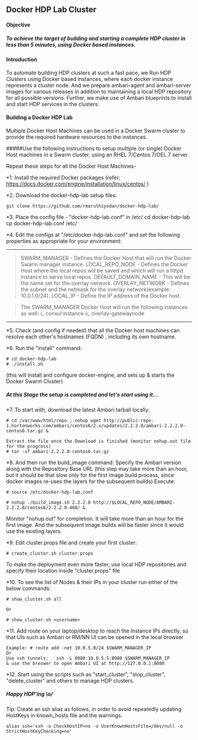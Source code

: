 ## Docker HDP Lab Cluster

#### Objective

##### To achieve the target of building and starting a complete HDP cluster in less than 5 minutes, using Docker based instances.


#### Introduction

To automate building HDP clusters at such a fast pace, we Run HDP Clusters using Docker based instances, where each docker instance represents a cluster node.
And we prepare ambari-agent and ambari-server images for various releases in addition to maintaining a local HDP repository for all possible versions.
Further, we make use of Ambari blueprints to install and start HDP services in the clusters.


#### Building a Docker HDP Lab

Multiple Docker Host Machines can be used in a Docker Swarm cluster to provide the required hardware resources to the instances.

#####Use the following instructions to setup multiple (or single) Docker Host machines in a Swarm cluster, using an RHEL 7/Centos 7/OEL 7 server


Repeat these steps for all the Docker Host Machines-

*1. Install the required Docker packages
(refer: https://docs.docker.com/engine/installation/linux/centos/ )

*2. Download the docker-hdp-lab setup files:

	git clone https://github.com/rmaruthiyodan/docker-hdp-lab/

*3. Place the config file - "docker-hdp-lab.conf" in /etc/
	cd docker-hdp-lab
	cp docker-hdp-lab.conf /etc/

*4. Edit the configs at "/etc/docker-hdp-lab.conf" and set the following properties as appropriate for your environment:

---

> SWARM_MANAGER  -  Defines the Docker Host that will run the Docker Swarm manager instance.
> LOCAL_REPO_NODE  -  Defines the Docker Host where the local repos will be saved and which will run a httpd instance to serve local repos.
> DEFAULT_DOMAIN_NAME  -  This will be the name set for the overlay network.
> OVERLAY_NETWORK  -  Defines the subnet and the netmask for the overlay network(example: 10.0.1.0/24).
> LOCAL_IP  -  Define the IP address of the Docker host.

>  The SWARM_MANAGER Docker Host will run the following instances as well:
>  i_ consul instance
>  ii_ overlay-gatewaynode

---

*5. Check (and config if needed) that all the Docker host machines can resolve each other's hostnames (FQDN) , including its own hostname.

*6. Run the "install" command:

	# cd docker-hdp-lab
	# ./install.sh
  (this  will install and configure docker-engine, and sets up & starts the Docker Swarm Cluster)


##### At this Stage the setup is completed and let's start using it...


*7. To start with, download the latest Ambari tarball locally:

	# cd /var/www/html/repo ; nohup wget http://public-repo-1.hortonworks.com/ambari/centos6/2.x/updates/2.2.2.0/ambari-2.2.2.0-centos6.tar.gz &

	Extract the file once the Download is finished (monitor nohup.out file for the progress)
	# tar -xf ambari-2.2.2.0-centos6.tar.gz


*8. And then run the build_image command. Specify the Ambari version along with the Repository Base URL
(this step may take more than an hour, but it should be that slow only for the first image build process, since docker images re-uses the layers for the subsequent builds)
Execute:

	# source /etc/docker-hdp-lab.conf

	# nohup ./build_image.sh 2.2.2.0 http://$LOCAL_REPO_NODE/AMBARI-2.2.2.0/centos6/2.2.2.0-460/ &

Monitor "nohup.out" for completion. It will take more than an hour for the first image. And the subsequent image builds will be faster since it would use the existing layers.


*9. Edit cluster.props file and create your first cluster:

	# create_cluster.sh cluster.props
To make the deployment even more faster, use local HDP repositories and specify their location inside "cluster.props" file


*10. To see the list of Nodes & their IPs in your cluster run either of the below commands:

	# show_cluster.sh all

	Or

	# show_cluster.sh <username>  
	
*11. Add route on your laptop/desktop to reach the Instance IPs directly, so that UIs such as Ambari or RM/NN UI can be opened in the local browser

	Example: # route add -net 10.0.5.0/24 $SWARM_MANAGER_IP  
	Or 
	Use ssh tunnels:   ssh -L 8080:10.0.5.5:8080 $SWARM_MANAGER_IP  
	& use the broswer to open Ambari UI at http://127.0.0.1:8080

*12. Start using the scripts such as "start_cluster", "stop_cluster", "delete_cluster" and others to manage HDP clusters.

#####	Happy HDP'ing \o/


Tip:  Create an ssh alias as follows, in order to avoid repeatedly updating HostKeys in known_hosts file and the warnings:

	alias ssh='ssh -o CheckHostIP=no -o UserKnownHostsFile=/dev/null -o StrictHostKeyChecking=no'
